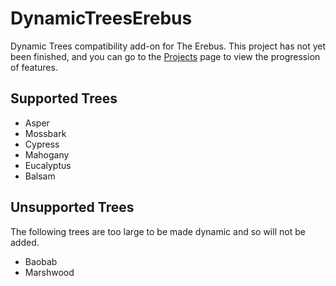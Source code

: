 # DynamicTreesErebus
Dynamic Trees compatibility add-on for The Erebus. This project has not yet been finished, and you can go to the [Projects](https://github.com/supermassimo/DynamicTrees-ExC/projects/18) page to view the progression of features.

## Supported Trees
- Asper
- Mossbark
- Cypress
- Mahogany
- Eucalyptus
- Balsam

## Unsupported Trees
The following trees are too large to be made dynamic and so will not be added. 

- Baobab
- Marshwood
